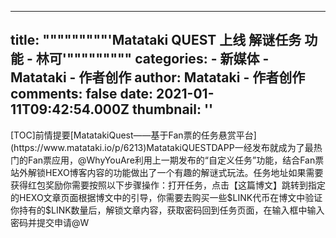 
---
title: """""""""'Matataki QUEST 上线 解谜任务 功能 - 林可'"""""""""
categories: 
    - 新媒体
    - Matataki - 作者创作
author: Matataki - 作者创作
comments: false
date: 2021-01-11T09:42:54.000Z
thumbnail: ''
---

<div>   
[TOC]前情提要[MatatakiQuest——基于Fan票的任务悬赏平台](https://www.matataki.io/p/6213)MatatakiQUESTDAPP一经发布就成为了最热门的Fan票应用，@WhyYouAre利用上一期发布的“自定义任务”功能，结合Fan票站外解锁HEXO博客内容的功能做出了一个有趣的解谜式玩法。任务地址如果需要获得红包奖励你需要按照以下步骤操作：打开任务，点击【这篇博文】跳转到指定的HEXO文章页面根据博文中的引导，你需要去购买一些$LINK代币在博文中验证你持有的$LINK数量后，解锁文章内容，获取密码回到任务页面，在输入框中输入密码并提交申请@W  
</div>
            